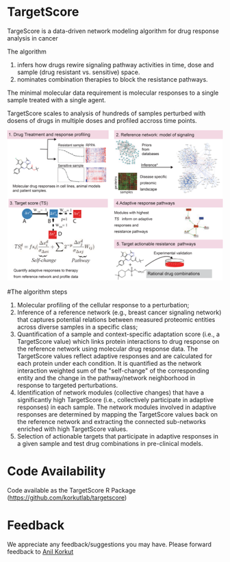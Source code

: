 # TargetScore 

TargeScore is a data-driven network modeling algorithm for drug response analysis in cancer

The algorithm
1. infers how drugs rewire signaling pathway activities in time, dose and sample (drug resistant vs. sensitive) space.
2. nominates combination therapies to block the resistance pathways. 

The minimal molecular data requirement is molecular responses to a single sample treated with a single agent. 

TargetScore scales to analysis of hundreds of samples perturbed with dosens of drugs in multiple doses and profiled accross time points.

![Tutorial](TS_figure.png)

#The algorithm steps
1. Molecular profiling of the cellular response to a perturbation; 
2. Inference of a reference network (e.g., breast cancer signaling network) that captures potential relations between measured proteomic entities across diverse samples in a specific class; 
3. Quantification of a sample and context-specific adaptation score (i.e., a TargetScore value) which links protein interactions to drug response on the reference network using molecular drug response data. The TargetScore values reflect adaptive responses and are calculated for each protein under each condition. It is quantified as the network interaction weighted sum of the "self-change" of the corresponding entity and the change in the pathway/network neighborhood in response to targeted perturbations. 
4. Identification of network modules (collective changes) that have a significantly high TargetScore (i.e., collectively participate in adaptive responses) in each sample. The network modules involved in adaptive responses are determined by mapping the TargetScore values back on the reference network and extracting the connected sub-networks enriched with high TargetScore values. 
5. Selection of actionable targets that participate in adaptive responses in a given sample and test drug combinations in pre-clinical models. 

# Code Availability
Code available as the TargetScore R Package (https://github.com/korkutlab/targetscore)

# Feedback

We appreciate any feedback/suggestions you may have. Please forward feedback to [Anil Korkut](mailto:akorkut@mdanderson.org)
